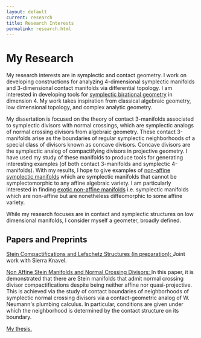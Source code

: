 ```yaml
---
layout: default
current: research
title: Research Interests
permalink: research.html
---
```

<div class="special jumbotron">
  <div class="container">
<h1>My Research</h1>
<p> My research interests are in symplectic and contact geometry. I work on developing constructions for analyzing 4-dimensional symplectic manifolds and 3-dimensional contact manifolds via differential topology. I am interested in developing tools for <a href="https://arxiv.org/abs/0906.3265">symplectic birational geometry</a> in dimension 4. My work takes inspiration from classical algebraic geometry, low dimensional topology, and complex analytic geometry. 

<p> My dissertation is focused on the theory of contact 3-manifolds associated to symplectic divisors with normal crossings, which are symplectic analogs of normal crossing divisors from algebraic geometry. These contact 3-manifolds arise as the boundaries of regular symplectic neighborhoods of a special class of divisors known as concave divisors. Concave divisors are the symplectic analog of compactifying divisors in projective geometry. I have used my 
study of these manifolds to produce tools for generating interesting examples (of both contact 3-manifolds and symplectic 4-manifolds). With my results, 
I hope to give examples of <u>non-affine symplectic manifolds</u> which are symplectic manifolds that cannot be symplectomorphic to any affine algebraic variety. I am particularly interested in finding <u>exotic non-affine manifolds</u> i.e. symplectic manifolds which are non-affine but are nonetheless diffeomorphic to some affine variety.

<p> While my research focuses are in contact and symplectic structures on low dimensional manifolds, I consider myself a geometer, broadly defined. 

<h2>Papers and Preprints</h2>

<p><a href="">
Stein Compactifications and Lefschetz Structures (in preparation):
</a> Joint work with Sierra Knavel.  

<p><a href="https://arxiv.org/abs/2507.22290">
   Non Affine Stein Manifolds and Normal Crossing Divisors: 
</a> In this paper, it is demonstrated that there are Stein manifolds that admit normal crossing divisor compactifications despite being neither affine nor quasi-projective. This is achieved via the study of contact boundaries of neighborhoods of symplectic normal crossing divisors via a contact-geometric analog of W. Neumann's plumbing calculus. In particular, conditions are given under which the neighborhood is determined by the contact structure on its boundary.
      
<p><a href="/assets/pdf/Thesis.pdf">My thesis.</a></p>
    

